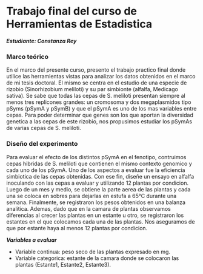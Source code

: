 **Trabajo final del curso de Herramientas de Estadistica**
============================================================

***Estudiante: Constanza Rey***

### Marco teórico 
En el marco del presente curso, presento el trabajo practico final donde utilice las herramientas vistas para analizar los datos obtenidos en el marco de mi tesis doctoral. El mismo se centra en el estudio de una especie de rizobio (Sinorhizobium meliloti) y su par simbionte (alfalfa, Medicago sativa). Se sabe que todas las cepas de S. meliloti presentan siempre al menos tres replicones grandes: un cromosoma y dos megaplasmidos tipo pSyms (pSymA y pSymB) y que el pSymA es uno de los mas variables entre cepas. Para poder determinar que genes son los que aportan la diversidad genetica a las cepas de este rizobio, nos propusimos estudiar los pSymAs de varias cepas de S. meliloti. 


### Diseño del experimento
Para evaluar el efecto de los distintos pSymA en el fenotipo, contruimos cepas hibridas de S. meliloti que contienen el mismo contexto genomico y cada uno de los pSymA. Uno de los aspectos a evaluar fue la eficiencia simbiotica de las cepas obtenidas. 
Con ese fin, diseñe un ensayo en alfalfa inoculando con las cepas a evaluar y utilizando 12 plantas por condicion. Luego de un mes y medio, se obtiene la parte aerea de las plantas y cada una se coloca en sobres para dejarlas en estufa a 65°C durante una semana. Finalmente, se registraron los pesos obtenidos en una balanza analitica.
Ademas, dado que en la camara de plantas observamos diferencias al crecer las plantas en un estante u otro, se registraron los estantes en el que colocamos cada una de las plantas. Nos aseguramos de que por estante haya al menos 12 plantas por condicion.

***Variables a evaluar***
   * Variable continua: peso seco de las plantas expresado en mg.
   * Variable categorica: estante de la camara donde se colocaron las plantas (Estante1, Estante2, Estante3).



